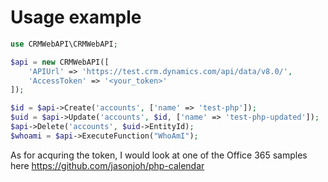 # Usage example

```php
use CRMWebAPI\CRMWebAPI;

$api = new CRMWebAPI([
    'APIUrl' => 'https://test.crm.dynamics.com/api/data/v8.0/',
    'AccessToken' => '<your_token>'
]);

$id = $api->Create('accounts', ['name' => 'test-php']);
$uid = $api->Update('accounts', $id, ['name' => 'test-php-updated']);
$api->Delete('accounts', $uid->EntityId);
$whoami = $api->ExecuteFunction("WhoAmI");
```

As for acquring the token, I would look at one of the Office 365 samples here https://github.com/jasonjoh/php-calendar 
